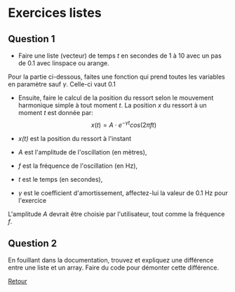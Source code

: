 # Exercices listes

## Question 1

- Faire une liste (vecteur) de temps *t* en secondes de 1 à 10 avec un pas de 0.1 avec linspace ou arange.

Pour la partie ci-dessous, faites une fonction qui prend toutes les variables en paramètre sauf $\gamma$. Celle-ci vaut 0.1
- Ensuite, faire le calcul de la position du ressort selon le mouvement harmonique simple à tout moment *t*. La position *x* du ressort à un moment *t* est donnée par:
$$
x(t) = A \cdot e^{-\gamma t} cos(2 \pi f t)
$$

- *x(t)* est la position du ressort à l'instant 
- *A* est l'amplitude de l'oscillation (en mètres),
- *f* est la fréquence de l'oscillation (en Hz),
- *t* est le temps (en secondes),
- $\gamma$ est le coefficient d'amortissement, affectez-lui la valeur de 0.1 Hz pour l'exercice

L'amplitude *A* devrait être choisie par l'utilisateur, tout comme la fréquence *f*.


## Question 2

En fouillant dans la documentation, trouvez et expliquez une différence entre une liste et un array. Faire du code pour démonter cette différence.






[Retour](01-Rappels.md#Les_listes)